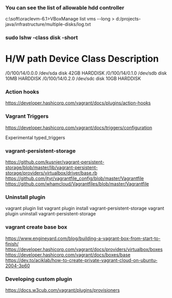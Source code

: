 ### You can see the list of allowable hdd controller

c:\soft\oraclevm-6.1>VBoxManage list vms --long > d:/projects-java/infrastructure/multiple-disks/log.txt

### sudo lshw -class disk -short

H/W path           Device     Class          Description
========================================================
/0/100/14/0.0.0    /dev/sda   disk           42GB HARDDISK
/0/100/14/0.1.0    /dev/sdb   disk           10MB HARDDISK
/0/100/14/0.2.0    /dev/sdc   disk           10GB HARDDISK

### Action hooks
https://developer.hashicorp.com/vagrant/docs/plugins/action-hooks

### Vagrant Triggers
https://developer.hashicorp.com/vagrant/docs/triggers/configuration

Experimental typed_triggers

### vagrant-persistent-storage
https://github.com/kusnier/vagrant-persistent-storage/blob/master/lib/vagrant-persistent-storage/providers/virtualbox/driver/base.rb
https://github.com/jtyr/vagrantfile_config/blob/master/Vagrantfile
https://github.com/whamcloud/Vagrantfiles/blob/master/Vagrantfile

### Uninstall plugin
vagrant plugin list
vagrant plugin install vagrant-persistent-storage
vagrant plugin uninstall vagrant-persistent-storage

### vagrant create base box
https://www.engineyard.com/blog/building-a-vagrant-box-from-start-to-finish/
https://developer.hashicorp.com/vagrant/docs/providers/virtualbox/boxes
https://developer.hashicorp.com/vagrant/docs/boxes/base
https://dev.to/aciklab/how-to-create-private-vagrant-cloud-on-ubuntu-2004-3p60

### Developing custom plugin
https://docs.w3cub.com/vagrant/plugins/provisioners